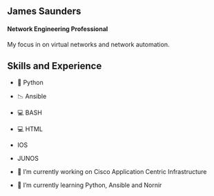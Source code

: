 ## James Saunders
#### Network Engineering Professional
My focus in on virtual networks and network automation.

## Skills and Experience
- 🐍 Python
- 📉 Ansible
- 💻 BASH
- 💻 HTML
- IOS
- JUNOS

- 🔭 I’m currently working on Cisco Application Centric Infrastructure
 
- 🌱 I’m currently learning Python, Ansible and Nornir 
